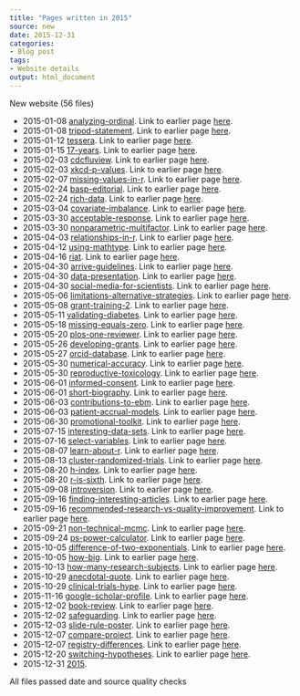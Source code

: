 ```yaml
---
title: "Pages written in 2015"
source: new
date: 2015-12-31
categories:
- Blog post
tags:
- Website details
output: html_document
---
```

New website (56 files)

+ 2015-01-08 [analyzing-ordinal](http://new.pmean.com/analyzing-ordinal/). Link to earlier page [here](http://blog.pmean.com/analyzing-ordinal/).  
+ 2015-01-08 [tripod-statement](http://new.pmean.com/tripod-statement/). Link to earlier page [here](http://blog.pmean.com/tripod-statement/).  
+ 2015-01-12 [tessera](http://new.pmean.com/tessera/). Link to earlier page [here](http://blog.pmean.com/tessera/).  
+ 2015-01-15 [17-years](http://new.pmean.com/17-years/). Link to earlier page [here](http://blog.pmean.com/17-years/).  
+ 2015-02-03 [cdcfluview](http://new.pmean.com/cdcfluview/). Link to earlier page [here](http://blog.pmean.com/cdcfluview/).  
+ 2015-02-03 [xkcd-p-values](http://new.pmean.com/xkcd-p-values/). Link to earlier page [here](http://blog.pmean.com/xkcd-p-values/).  
+ 2015-02-07 [missing-values-in-r](http://new.pmean.com/missing-values-in-r/). Link to earlier page [here](http://blog.pmean.com/missing-values-in-r/).  
+ 2015-02-24 [basp-editorial](http://new.pmean.com/basp-editorial/). Link to earlier page [here](http://blog.pmean.com/basp-editorial/).  
+ 2015-02-24 [rich-data](http://new.pmean.com/rich-data/). Link to earlier page [here](http://blog.pmean.com/rich-data/).  
+ 2015-03-04 [covariate-imbalance](http://new.pmean.com/covariate-imbalance/). Link to earlier page [here](http://blog.pmean.com/covariate-imbalance/).  
+ 2015-03-30 [acceptable-response](http://new.pmean.com/acceptable-response/). Link to earlier page [here](http://blog.pmean.com/acceptable-response/).  
+ 2015-03-30 [nonparametric-multifactor](http://new.pmean.com/nonparametric-multifactor/). Link to earlier page [here](http://blog.pmean.com/nonparametric-multifactor/).  
+ 2015-04-03 [relationships-in-r](http://new.pmean.com/relationships-in-r/). Link to earlier page [here](http://blog.pmean.com/relationships-in-r/).  
+ 2015-04-12 [using-mathtype](http://new.pmean.com/using-mathtype/). Link to earlier page [here](http://blog.pmean.com/using-mathtype/).  
+ 2015-04-16 [riat](http://new.pmean.com/riat/). Link to earlier page [here](http://blog.pmean.com/riat/).  
+ 2015-04-30 [arrive-guidelines](http://new.pmean.com/arrive-guidelines/). Link to earlier page [here](http://blog.pmean.com/arrive-guidelines/).  
+ 2015-04-30 [data-presentation](http://new.pmean.com/data-presentation/). Link to earlier page [here](http://blog.pmean.com/data-presentation/).  
+ 2015-04-30 [social-media-for-scientists](http://new.pmean.com/social-media-for-scientists/). Link to earlier page [here](http://blog.pmean.com/social-media-for-scientists/).  
+ 2015-05-06 [limitations-alternative-strategies](http://new.pmean.com/limitations-alternative-strategies/). Link to earlier page [here](http://blog.pmean.com/limitations-alternative-strategies/).  
+ 2015-05-08 [grant-training-2](http://new.pmean.com/grant-training-2/). Link to earlier page [here](http://blog.pmean.com/grant-training-2/).  
+ 2015-05-11 [validating-diabetes](http://new.pmean.com/validating-diabetes/). Link to earlier page [here](http://blog.pmean.com/validating-diabetes/).  
+ 2015-05-18 [missing-equals-zero](http://new.pmean.com/missing-equals-zero/). Link to earlier page [here](http://blog.pmean.com/missing-equals-zero/).  
+ 2015-05-20 [plos-one-reviewer](http://new.pmean.com/plos-one-reviewer/). Link to earlier page [here](http://blog.pmean.com/plos-one-reviewer/).  
+ 2015-05-26 [developing-grants](http://new.pmean.com/developing-grants/). Link to earlier page [here](http://blog.pmean.com/developing-grants/).  
+ 2015-05-27 [orcid-database](http://new.pmean.com/orcid-database/). Link to earlier page [here](http://blog.pmean.com/orcid-database/).  
+ 2015-05-30 [numerical-accuracy](http://new.pmean.com/numerical-accuracy/). Link to earlier page [here](http://blog.pmean.com/numerical-accuracy/).  
+ 2015-05-30 [reproductive-toxicology](http://new.pmean.com/reproductive-toxicology/). Link to earlier page [here](http://blog.pmean.com/reproductive-toxicology/).  
+ 2015-06-01 [informed-consent](http://new.pmean.com/informed-consent/). Link to earlier page [here](http://blog.pmean.com/informed-consent/).  
+ 2015-06-01 [short-biography](http://new.pmean.com/short-biography/). Link to earlier page [here](http://blog.pmean.com/short-biography/).  
+ 2015-06-03 [contributions-to-ebm](http://new.pmean.com/contributions-to-ebm/). Link to earlier page [here](http://blog.pmean.com/contributions-to-ebm/).  
+ 2015-06-03 [patient-accrual-models](http://new.pmean.com/patient-accrual-models/). Link to earlier page [here](http://blog.pmean.com/patient-accrual-models/).  
+ 2015-06-30 [promotional-toolkit](http://new.pmean.com/promotional-toolkit/). Link to earlier page [here](http://blog.pmean.com/promotional-toolkit/).  
+ 2015-07-15 [interesting-data-sets](http://new.pmean.com/interesting-data-sets/). Link to earlier page [here](http://blog.pmean.com/interesting-data-sets/).  
+ 2015-07-16 [select-variables](http://new.pmean.com/select-variables/). Link to earlier page [here](http://blog.pmean.com/select-variables/).  
+ 2015-08-07 [learn-about-r](http://new.pmean.com/learn-about-r/). Link to earlier page [here](http://blog.pmean.com/learn-about-r/).  
+ 2015-08-13 [cluster-randomized-trials](http://new.pmean.com/cluster-randomized-trials/). Link to earlier page [here](http://blog.pmean.com/cluster-randomized-trials/).  
+ 2015-08-20 [h-index](http://new.pmean.com/h-index/). Link to earlier page [here](http://blog.pmean.com/h-index/).  
+ 2015-08-20 [r-is-sixth](http://new.pmean.com/r-is-sixth/). Link to earlier page [here](http://blog.pmean.com/r-is-sixth/).  
+ 2015-09-08 [introversion](http://new.pmean.com/introversion/). Link to earlier page [here](http://blog.pmean.com/introversion/).  
+ 2015-09-16 [finding-interesting-articles](http://new.pmean.com/finding-interesting-articles/). Link to earlier page [here](http://blog.pmean.com/finding-interesting-articles/).  
+ 2015-09-16 [recommended-research-vs-quality-improvement](http://new.pmean.com/recommended-research-vs-quality-improvement/). Link to earlier page [here](http://blog.pmean.com/recommended-research-vs-quality-improvement/).  
+ 2015-09-21 [non-technical-mcmc](http://new.pmean.com/non-technical-mcmc/). Link to earlier page [here](http://blog.pmean.com/non-technical-mcmc/).  
+ 2015-09-24 [ps-power-calculator](http://new.pmean.com/ps-power-calculator/). Link to earlier page [here](http://blog.pmean.com/ps-power-calculator/).  
+ 2015-10-05 [difference-of-two-exponentials](http://new.pmean.com/difference-of-two-exponentials/). Link to earlier page [here](http://blog.pmean.com/difference-of-two-exponentials/).  
+ 2015-10-05 [how-big](http://new.pmean.com/how-big/). Link to earlier page [here](http://blog.pmean.com/how-big/).  
+ 2015-10-13 [how-many-research-subjects](http://new.pmean.com/how-many-research-subjects/). Link to earlier page [here](http://blog.pmean.com/how-many-research-subjects/).  
+ 2015-10-29 [anecdotal-quote](http://new.pmean.com/anecdotal-quote/). Link to earlier page [here](http://blog.pmean.com/anecdotal-quote/).  
+ 2015-10-29 [clinical-trials-hype](http://new.pmean.com/clinical-trials-hype/). Link to earlier page [here](http://blog.pmean.com/clinical-trials-hype/).  
+ 2015-11-16 [google-scholar-profile](http://new.pmean.com/google-scholar-profile/). Link to earlier page [here](http://blog.pmean.com/google-scholar-profile/).  
+ 2015-12-02 [book-review](http://new.pmean.com/book-review/). Link to earlier page [here](http://blog.pmean.com/book-review/).  
+ 2015-12-02 [safeguarding](http://new.pmean.com/safeguarding/). Link to earlier page [here](http://blog.pmean.com/safeguarding/).  
+ 2015-12-03 [slide-rule-poster](http://new.pmean.com/slide-rule-poster/). Link to earlier page [here](http://blog.pmean.com/slide-rule-poster/).  
+ 2015-12-07 [compare-project](http://new.pmean.com/compare-project/). Link to earlier page [here](http://blog.pmean.com/compare-project/).  
+ 2015-12-07 [registry-differences](http://new.pmean.com/registry-differences/). Link to earlier page [here](http://blog.pmean.com/registry-differences/).  
+ 2015-12-20 [switching-hypotheses](http://new.pmean.com/switching-hypotheses/). Link to earlier page [here](http://blog.pmean.com/switching-hypotheses/).  
+ 2015-12-31 [2015](http://new.pmean.com/2015/).   


All files passed date and source quality checks
